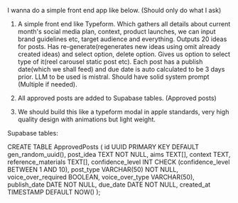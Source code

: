 I wanna do a simple front end app like below. (Should only do what I ask)

1. A simple front end like Typeform. Which gathers all details about current month's social media plan, context, product launches, we can input brand guidelines etc, target audience and everything. Outputs 20 ideas for posts. Has re-generate(regenerates new ideas using omit already created ideas) and select option, delete option. Gives us option to select type of it(reel carousel static post etc). Each post has a publish date(which we shall feed) and due date is auto calculated to be 3 days prior. LLM to be used is mistral. Should have solid system prompt (Multiple if needed).


2. All approved posts are added to Supabase tables. (Approved posts)


3. We should build this like a typeform modal in apple standards, very high quality design with animations but light weight.


Supabase tables:

CREATE TABLE ApprovedPosts (
  id UUID PRIMARY KEY DEFAULT gen_random_uuid(),
  post_idea TEXT NOT NULL,
  aims TEXT[],
  context TEXT,
  reference_materials TEXT[],
  confidence_level INT CHECK (confidence_level BETWEEN 1 AND 10),
  post_type VARCHAR(50) NOT NULL,
  voice_over_required BOOLEAN,
  voice_over_type VARCHAR(50),
  publish_date DATE NOT NULL,
  due_date DATE NOT NULL,
  created_at TIMESTAMP DEFAULT NOW()
);